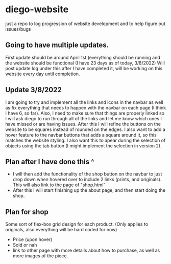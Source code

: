 # diego-website
just a repo to log progression of website development and to help figure out issues/bugs

## Going to have multiple updates.
First update should be around April 1st (everything should be running and the website should be functional (I have 23 days as of today, 3/8/2022)
Will post update log under this after I have completed it, will be working on this website every day until completion.

## Update 3/8/2022

I am going to try and implement all the links and icons in the navbar as well as fix everything that needs to happen with the navbar on each page (I think I have 6, so far).
Also, I need to make sure that things are properly linked so I will ask diego to run through all of the links and let me know which ones I have missed or are having issues.
After this I will refine the buttons on the website to be squares instead of rounded on the edges.
I also want to add a hover feature to the navbar buttons that adds a square around it, so this matches the website styling. I also want this to apear during the selection of objects using the tab button (I might implement the selection in version 2).

## Plan after I have done this ^
- I will then add the functionality of the shop button on the navbar to just drop down when hovered over to include 2 links (prints, and originals).
This will also link to the page of "shop.html"
- After this I will start finishing up the about page, and then start doing the shop.

## Plan for shop
Some sort of flex-box grid design for each product. (Only applies to originals, also everything will be hard coded for now)
- Price (upon hover)
- Sold or nah
- link to other page with more details about how to purchase, as well as more images of the piece.
